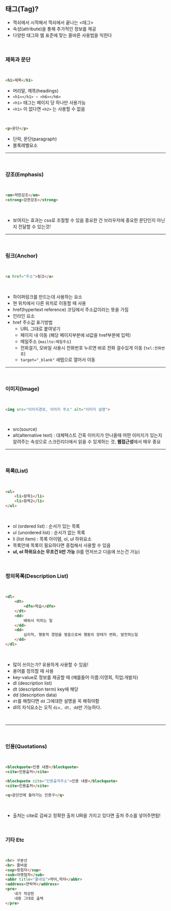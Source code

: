 ## 태그(Tag)?
* 꺽쇠에서 시작해서 꺽쇠에서 끝나는 <태그>
* 속성(attribute)을 통해 추가적인 정보를 제공 
* 다양한 태그와 웹 표준에 맞는 올바른 사용법을 익힌다 

<br>

### **제목과 문단**

<br>

```html
<h1>제목</h1>
```
* 머리말, 제목(headings)
* `<h1></h1> ~ <h6></h6>`
* `<h1>` 태그는 페이지 당 하나만 사용가능
* `<h1>` 이 없다면 `<h2>` 는 사용할 수 없음

<br>

```html
<p>문단</p>
```
* 단락, 문단(paragraph)
* 블록레벨요소

___

<br>

### **강조(Emphasis)**

<br>

```html
<em>약한강조</em>
<strong>강한강조</strong>
```

<br>

* 보여지는 효과는 css로 조절할 수 있음 중요한 건 브라우저에 중요한 문단인지 아닌지 전달할 수 있는것!

___

<br>

### **링크(Anchor)**

<br>

```html
<a href="주소">링크</a>
```

<br>

* 하이퍼링크를 만드는데 사용하는 요소 
* 현 위치에서 다른 위치로 이동할 때 사용
* href(hypertext reference) 코딩에서 주소값이라는 뜻을 가짐
* 인라인 요소 
* href 주소값 표기방법
    * URL 그대로 붙여넣기
    * 페이지 내 이동 (해당 페이지부분에 id값을 href부분에 입력) 
    * 메일주소 (`mailto:메일주소`)
    * 전화걸기, 모바일 사용시 전화번호 누르면 바로 전화 걸수있게 이동 (`tel:전화번호`)
    * `target="_blank"` 새탭으로 열어서 이동
___

<br>

### **이미지(Image)**

<br>

```html
<img src="이미지경로, 이미지 주소" alt="이미지 설명">
```

<br>

* src(source)
* alt(alternative text) : 대체텍스트 간혹 이미지가 안나올때 어떤 이미지가 있는지 알려주는 속성으로 스크린리더에서 읽을 수 있게하는 것, **웹접근성**에서 매우 중요

___

<br>

### **목록(List)**

<br>

```html
<ul>
    <li>항목1</li>
    <li>항목2</li>
</ul>
```

<br>

* ol (ordered list) : 순서가 있는 목록
* ul (unordered list) : 순서가 없는 목록
* li (list item) : 목록 아이템, ol, ul 하위요소
* 목록안에 목록이 필요하다면 중첩해서 사용할 수 있음
* **ul, ol 하위요소는 무조건 li만 가능** (li를 먼저쓰고 다음에 쓰는건 가능)

<br>

### **정의목록(Description List)**

<br>

```html
<dl>
    <dt>
        <dfn>학습</dfn>
    </dt>
    <dd>
        배워서 익히는 일
    </dd>
    <dd>
        심리적, 행동적 경험을 쌓음으로써 행동의 양태가 변화, 발전하는일 
    </dd>
</dl>
```

<br>

* 많이 쓰이는가? 유용하게 사용할 수 있음!
* 용어를 정의할 때 사용
* key-value로 정보를 제공할 때 (예를들어 이름:이영희, 직업:개발자)
* dl (description list)
* dt (description term) key에 해당
* dd (description data)
* `dt`를 해줬다면 `dd` 그에대한 설명을 꼭 해줘야함
* dl의 자식요소는 오직 `div, dt, dd`만 가능하다.

<br>

___

<br>

### **인용(Quotations)**

<br>

```html
<blockquote>인용 내용</blockquote>
<cite>인용출처</cite>

<blockquote cite="인용출처주소">인용 내용</blockquote>
<cite>인용출처</cite>

<q>문단안에 들어가는 인용구</q>

```

<br>

* 출처는 cite로 감싸고 정확한 출처 URl을 가지고 있다면 출처 주소를 넣어주면됨!

<br>

### **기타 Etc**

<br>

```html
<hr> 구분선
<br> 줄바꿈
<sup>윗첨자</sup>
<sub>아랫첨자</sub>
<abbr title="풀네임">약어,약자</abbr>
<address>연락처</address>
<pre>
    내가 작성한
    내용 그대로 출력
</pre>
```

<br>